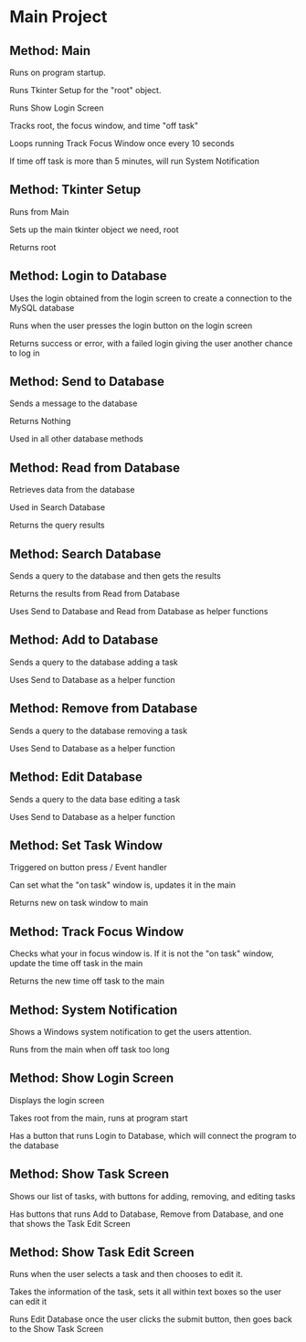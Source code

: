 # Main Project

## Method: Main
Runs on program startup.

Runs Tkinter Setup for the "root" object.

Runs Show Login Screen

Tracks root, the focus window, and time "off task"

Loops running Track Focus Window once every 10 seconds

If time off task is more than 5 minutes, will run System Notification

## Method: Tkinter Setup
Runs from Main

Sets up the main tkinter object we need, root

Returns root

## Method: Login to Database
Uses the login obtained from the login screen to create a connection to the MySQL database

Runs when the user presses the login button on the login screen

Returns success or error, with a failed login giving the user another chance to log in

## Method: Send to Database
Sends a message to the database

Returns Nothing

Used in all other database methods

## Method: Read from Database
Retrieves data from the database

Used in Search Database

Returns the query results

## Method: Search Database
Sends a query to the database and then gets the results

Returns the results from Read from Database

Uses Send to Database and Read from Database as helper functions

## Method: Add to Database
Sends a query to the database adding a task

Uses Send to Database as a helper function

## Method: Remove from Database
Sends a query to the database removing a task

Uses Send to Database as a helper function

## Method: Edit Database
Sends a query to the data base editing a task

Uses Send to Database as a helper function

## Method: Set Task Window
Triggered on button press / Event handler

Can set what the "on task" window is, updates it in the main

Returns new on task window to main

## Method: Track Focus Window
Checks what your in focus window is. If it is not the "on task" window, update the time off task in the main

Returns the new time off task to the main

## Method: System Notification
Shows a Windows system notification to get the users attention.

Runs from the main when off task too long

## Method: Show Login Screen
Displays the login screen

Takes root from the main, runs at program start

Has a button that runs Login to Database, which will connect the program to the database

## Method: Show Task Screen
Shows our list of tasks, with buttons for adding, removing, and editing tasks

Has buttons that runs Add to Database, Remove from Database, and one that shows the Task Edit Screen

## Method: Show Task Edit Screen
Runs when the user selects a task and then chooses to edit it.

Takes the information of the task, sets it all within text boxes so the user can edit it

Runs Edit Database once the user clicks the submit button, then goes back to the Show Task Screen
